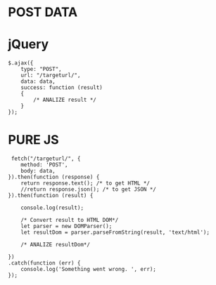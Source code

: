 
# POST DATA 


# jQuery

    $.ajax({
        type: "POST",
        url: "/targeturl/",
        data: data,
        success: function (result)
        {
            /* ANALIZE result */
        }
    });
    
    
# PURE JS

     fetch("/targeturl/", {
        method: 'POST',
        body: data,
    }).then(function (response) {
        return response.text(); /* to get HTML */
        //return response.json(); /* to get JSON */
    }).then(function (result) {
        
        console.log(result); 
        
        /* Convert result to HTML DOM*/
        let parser = new DOMParser();
        let resultDom = parser.parseFromString(result, 'text/html');
         
        /* ANALIZE resultDom*/

    })
    .catch(function (err) {
        console.log('Something went wrong. ', err);
    });
